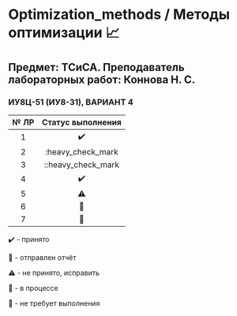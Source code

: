 # Optimization_methods / Методы оптимизации :chart_with_upwards_trend:

## Предмет: ТСиСА. Преподаватель лабораторных работ: Коннова Н. С.

### ИУ8Ц-51 (ИУ8-31), ВАРИАНТ 4


| № ЛР          | Статус выполнения |
|:-------------:|:-----------------:|
| 1             | :heavy_check_mark: |
| 2             | :heavy_check_mark  |
| 3             | ::heavy_check_mark |
| 4             | :heavy_check_mark:                    |
| 5             |  :warning:                 |
| 6             |   :arrows_counterclockwise:                |
| 7             |  :no_good:                |


:heavy_check_mark: - принято

:envelope_with_arrow: - отправлен отчёт

:warning: - не принято, исправить

:arrows_counterclockwise: - в процессе

:no_good: - не требует выполнения
